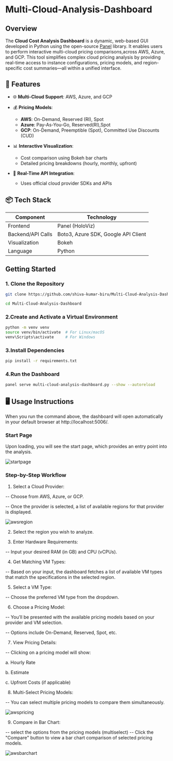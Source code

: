 # Multi-Cloud-Analysis-Dashboard

## Overview

The **Cloud Cost Analysis Dashboard** is a dynamic, web-based GUI developed in Python using the open-source [Panel](https://panel.holoviz.org/) library. It enables users to perform interactive multi-cloud pricing comparisons,across AWS, Azure, and GCP. This tool simplifies complex cloud pricing analysis by providing real-time access to instance configurations, pricing models, and region-specific cost summaries—all within a unified interface.


## 🔧 Features

- 🌐 **Multi-Cloud Support**: AWS, Azure, and GCP

- 💰 **Pricing Models**:
  - **AWS**: On-Demand, Reserved (RI), Spot
  - **Azure**: Pay-As-You-Go, Reserved(RI),Spot
  - **GCP**: On-Demand, Preemptible (Spot), Committed Use Discounts (CUD)
- 📊 **Interactive Visualization**:
  - Cost comparison using Bokeh bar charts
  - Detailed pricing breakdowns (hourly, monthly, upfront)
- 🔄 **Real-Time API Integration**:
  - Uses official cloud provider SDKs and APIs


## 📦 Tech Stack

| Component        | Technology        |
|------------------|------------------|
| Frontend         | Panel (HoloViz)  |
| Backend/API Calls| Boto3, Azure SDK, Google API Client |
| Visualization    | Bokeh            |
| Language         | Python           |


## Getting Started

### 1. Clone the Repository

```bash
git clone https://github.com/shiva-kumar-biru/Multi-Cloud-Analysis-Dashboard.git
```
```bash
cd Multi-Cloud-Analysis-Dashboard
```

### 2.Create and Activate a Virtual Environment

```bash
python -m venv venv
source venv/bin/activate  # For Linux/macOS
venv\Scripts\activate     # For Windows
```

### 3.Install Dependencies

```bash
pip install -r requirements.txt
```

### 4.Run the Dashboard

```bash
panel serve multi-cloud-analysis-dashboard.py --show --autoreload
```

## 🖥️ Usage Instructions
When you run the command above, the dashboard will open automatically in your default browser at http://localhost:5006/.

### Start Page
Upon loading, you will  see the start page, which provides an entry point into the analysis.

![startpage](https://github.com/shiva-kumar-biru/Multi-Cloud-Analysis-Dashboard/blob/main/images/start_page.png)

### Step-by-Step Workflow

1. Select a Cloud Provider:

-- Choose from AWS, Azure, or GCP.

-- Once the provider is selected, a list of available regions for that provider is displayed.

![awsregion](https://github.com/shiva-kumar-biru/Multi-Cloud-Analysis-Dashboard/blob/main/images/aws_regions.png)

2. Select the region you wish to analyze.

3. Enter Hardware Requirements:

-- Input your desired RAM (in GB) and CPU (vCPUs).

4. Get Matching VM Types:

-- Based on your input, the dashboard fetches a list of available VM types that match the specifications in the selected region.

5. Select a VM Type:

-- Choose the preferred VM type from the dropdown.

6. Choose a Pricing Model:

-- You’ll be presented with the available pricing models based on your provider and VM selection.

-- Options include On-Demand, Reserved, Spot, etc.

7. View Pricing Details:

-- Clicking on a pricing model will show:

a. Hourly Rate

b. Estimate

c. Upfront Costs (if applicable)

8. Multi-Select Pricing Models:

-- You can select multiple pricing models to compare them simultaneously.

![awspricing](https://github.com/shiva-kumar-biru/Multi-Cloud-Analysis-Dashboard/blob/main/images/aws_pricing.png)

9. Compare in Bar Chart:

-- select the options from the pricing models (multiselect)
-- Click the "Compare" button to view a bar chart comparison of selected pricing models.

![awsbarchart](https://github.com/shiva-kumar-biru/Multi-Cloud-Analysis-Dashboard/blob/main/images/aws_barchart.png)








